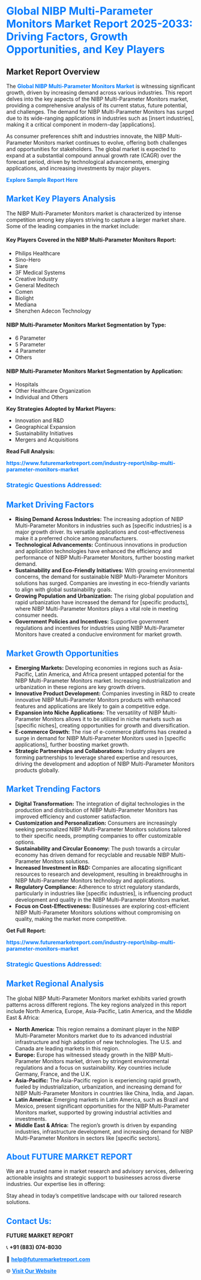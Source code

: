 <h1 style="color: #007BFF;">Global NIBP Multi-Parameter Monitors Market Report 2025-2033: Driving Factors, Growth Opportunities, and Key Players</h1>

<section id="overview">
<h2>Market Report Overview</h2>
<p>The <a href="https://www.futuremarketreport.com/industry-report/nibp-multi-parameter-monitors-market" style="color: #007BFF; text-decoration: none;"><strong>Global NIBP Multi-Parameter Monitors Market</strong></a> is witnessing significant growth, driven by increasing demand across various industries. This report delves into the key aspects of the NIBP Multi-Parameter Monitors market, providing a comprehensive analysis of its current status, future potential, and challenges. The demand for NIBP Multi-Parameter Monitors has surged due to its wide-ranging applications in industries such as [insert industries], making it a critical component in modern-day [applications].</p>
<p>As consumer preferences shift and industries innovate, the NIBP Multi-Parameter Monitors market continues to evolve, offering both challenges and opportunities for stakeholders. The global market is expected to expand at a substantial compound annual growth rate (CAGR) over the forecast period, driven by technological advancements, emerging applications, and increasing investments by major players.</p>
</section>

<section id="overview">
<p><a href="https://www.futuremarketreport.com/request-sample/reportId=86621" style="color: #007BFF; text-decoration: none;"><strong>Explore Sample Report Here</strong></a></p>
</section>

<section id="key-players">
<h2 style="color: #007BFF;">Market Key Players Analysis</h2>
<p>The NIBP Multi-Parameter Monitors market is characterized by intense competition among key players striving to capture a larger market share. Some of the leading companies in the market include:</p>
<h4>Key Players Covered in the NIBP Multi-Parameter Monitors Report:</h4>
<ul><li>Philips Healthcare</li><li>Sino-Hero</li><li>Siare</li><li>3F Medical Systems</li><li>Creative Industry</li><li>General Meditech</li><li>Comen</li><li>Biolight</li><li>Mediana</li><li>Shenzhen Adecon Technology</li></ul>
<h4>NIBP Multi-Parameter Monitors Market Segmentation by Type:</h4>
<ul><li>6 Parameter</li><li>5 Parameter</li><li>4 Parameter</li><li>Others</li></ul>

<h4>NIBP Multi-Parameter Monitors Market Segmentation by Application:</h4>
<ul><li>Hospitals</li><li>Other Healthcare Organization</li><li>Individual and Others</li></ul>
<p><strong>Key Strategies Adopted by Market Players:</strong></p>
<ul>
<li>Innovation and R&D</li>
<li>Geographical Expansion</li>
<li>Sustainability Initiatives</li>
<li>Mergers and Acquisitions</li>
</ul>
</section>

<section>
<p><strong>Read Full Analysis: </strong></p><a href="https://www.futuremarketreport.com/industry-report/nibp-multi-parameter-monitors-market" style="color: #007BFF; text-decoration: none;"><strong>https://www.futuremarketreport.com/industry-report/nibp-multi-parameter-monitors-market</strong></a>
<h3 style="color: #007BFF;">Strategic Questions Addressed:</h3>
</section>

<section id="driving-factors">
<h2 style="color: #007BFF;">Market Driving Factors</h2>
<ul>
<li><strong>Rising Demand Across Industries:</strong> The increasing adoption of NIBP Multi-Parameter Monitors in industries such as [specific industries] is a major growth driver. Its versatile applications and cost-effectiveness make it a preferred choice among manufacturers.</li>
<li><strong>Technological Advancements:</strong> Continuous innovations in production and application technologies have enhanced the efficiency and performance of NIBP Multi-Parameter Monitors, further boosting market demand.</li>
<li><strong>Sustainability and Eco-Friendly Initiatives:</strong> With growing environmental concerns, the demand for sustainable NIBP Multi-Parameter Monitors solutions has surged. Companies are investing in eco-friendly variants to align with global sustainability goals.</li>
<li><strong>Growing Population and Urbanization:</strong> The rising global population and rapid urbanization have increased the demand for [specific products], where NIBP Multi-Parameter Monitors plays a vital role in meeting consumer needs.</li>
<li><strong>Government Policies and Incentives:</strong> Supportive government regulations and incentives for industries using NIBP Multi-Parameter Monitors have created a conducive environment for market growth.</li>
</ul>
</section>

<section id="growth-opportunities">
<h2 style="color: #007BFF;">Market Growth Opportunities</h2>
<ul>
<li><strong>Emerging Markets:</strong> Developing economies in regions such as Asia-Pacific, Latin America, and Africa present untapped potential for the NIBP Multi-Parameter Monitors market. Increasing industrialization and urbanization in these regions are key growth drivers.</li>
<li><strong>Innovative Product Development:</strong> Companies investing in R&D to create innovative NIBP Multi-Parameter Monitors products with enhanced features and applications are likely to gain a competitive edge.</li>
<li><strong>Expansion into Niche Applications:</strong> The versatility of NIBP Multi-Parameter Monitors allows it to be utilized in niche markets such as [specific niches], creating opportunities for growth and diversification.</li>
<li><strong>E-commerce Growth:</strong> The rise of e-commerce platforms has created a surge in demand for NIBP Multi-Parameter Monitors used in [specific applications], further boosting market growth.</li>
<li><strong>Strategic Partnerships and Collaborations:</strong> Industry players are forming partnerships to leverage shared expertise and resources, driving the development and adoption of NIBP Multi-Parameter Monitors products globally.</li>
</ul>
</section>

<section id="trending-factors">
<h2 style="color: #007BFF;">Market Trending Factors</h2>
<ul>
<li><strong>Digital Transformation:</strong> The integration of digital technologies in the production and distribution of NIBP Multi-Parameter Monitors has improved efficiency and customer satisfaction.</li>
<li><strong>Customization and Personalization:</strong> Consumers are increasingly seeking personalized NIBP Multi-Parameter Monitors solutions tailored to their specific needs, prompting companies to offer customizable options.</li>
<li><strong>Sustainability and Circular Economy:</strong> The push towards a circular economy has driven demand for recyclable and reusable NIBP Multi-Parameter Monitors solutions.</li>
<li><strong>Increased Investment in R&D:</strong> Companies are allocating significant resources to research and development, resulting in breakthroughs in NIBP Multi-Parameter Monitors technology and applications.</li>
<li><strong>Regulatory Compliance:</strong> Adherence to strict regulatory standards, particularly in industries like [specific industries], is influencing product development and quality in the NIBP Multi-Parameter Monitors market.</li>
<li><strong>Focus on Cost-Effectiveness:</strong> Businesses are exploring cost-efficient NIBP Multi-Parameter Monitors solutions without compromising on quality, making the market more competitive.</li>
</ul>
</section>

<section>
<p><strong>Get Full Report: </strong></p><a href="https://www.futuremarketreport.com/industry-report/nibp-multi-parameter-monitors-market" style="color: #007BFF; text-decoration: none;"><strong>https://www.futuremarketreport.com/industry-report/nibp-multi-parameter-monitors-market</strong></a>
<h3 style="color: #007BFF;">Strategic Questions Addressed:</h3>
</section>


<section id="regional-analysis">
<h2 style="color: #007BFF;">Market Regional Analysis</h2>
<p>The global NIBP Multi-Parameter Monitors market exhibits varied growth patterns across different regions. The key regions analyzed in this report include North America, Europe, Asia-Pacific, Latin America, and the Middle East & Africa:</p>
<ul>
<li><strong>North America:</strong> This region remains a dominant player in the NIBP Multi-Parameter Monitors market due to its advanced industrial infrastructure and high adoption of new technologies. The U.S. and Canada are leading markets in this region.</li>
<li><strong>Europe:</strong> Europe has witnessed steady growth in the NIBP Multi-Parameter Monitors market, driven by stringent environmental regulations and a focus on sustainability. Key countries include Germany, France, and the U.K.</li>
<li><strong>Asia-Pacific:</strong> The Asia-Pacific region is experiencing rapid growth, fueled by industrialization, urbanization, and increasing demand for NIBP Multi-Parameter Monitors in countries like China, India, and Japan.</li>
<li><strong>Latin America:</strong> Emerging markets in Latin America, such as Brazil and Mexico, present significant opportunities for the NIBP Multi-Parameter Monitors market, supported by growing industrial activities and investments.</li>
<li><strong>Middle East & Africa:</strong> The region’s growth is driven by expanding industries, infrastructure development, and increasing demand for NIBP Multi-Parameter Monitors in sectors like [specific sectors].</li>
</ul>
</section>

<footer>
<h2 style="color: #007BFF;">About FUTURE MARKET REPORT</h2>
<p>We are a trusted name in market research and advisory services, delivering actionable insights and strategic support to businesses across diverse industries. Our expertise lies in offering:</p>

<p>Stay ahead in today’s competitive landscape with our tailored research solutions.</p>

<h2 style="color: #007BFF;">Contact Us:</h2>
<p><strong>FUTURE MARKET REPORT</strong></p>
<p>📞 <strong>+91 (883) 074-8030</strong></p>
<p>📧 <strong><a href="mailto:help@futuremarketreport.com" style="color: #007BFF;">help@futuremarketreport.com</a></strong></p>
<p>🌐 <strong><a href="https://www.futuremarketreport.com/" style="color: #007BFF;">Visit Our Website</a></strong></p>
</footer>